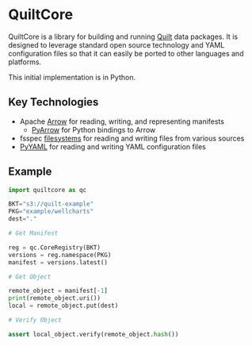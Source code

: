 # QuiltCore

QuiltCore is a library for building and running [Quilt](https://quiltdata.com) data packages.
It is designed to leverage standard open source technology and YAML configuration files
so that it can easily be ported to other languages and platforms.

This initial implementation is in Python.

## Key Technologies

- Apache [Arrow](https://arrow.apache.org/) for reading, writing, and representing manifests
  - [PyArrow](https://arrow.apache.org/docs/python/) for Python bindings to Arrow
- fsspec [filesystems](https://filesystem-spec.readthedocs.io/en/latest/)
  for reading and writing files from various sources
- [PyYAML](https://pyyaml.org/) for reading and writing YAML configuration files

## Example

```python
import quiltcore as qc

BKT="s3://quilt-example"
PKG="example/wellcharts"
dest="."

# Get Manifest

reg = qc.CoreRegistry(BKT)
versions = reg.namespace(PKG)
manifest = versions.latest()

# Get Object

remote_object = manifest[-1]
print(remote_object.uri())
local = remote_object.put(dest)

# Verify Object

assert local_object.verify(remote_object.hash())
```
